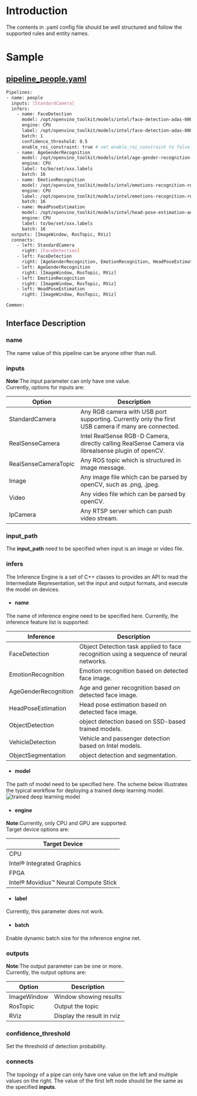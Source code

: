# Introduction

The contents in .yaml config file should be well structured and follow the supported rules and entity names.

# Sample
## [pipeline_people.yaml](../../sample/param/pipeline_people.yaml)
```bash
Pipelines:
- name: people
  inputs: [StandardCamera]
  infers: 
    - name: FaceDetection
      model: /opt/openvino_toolkit/models/intel/face-detection-adas-0001/FP16/face-detection-adas-0001.xml
      engine: CPU
      label: /opt/openvino_toolkit/models/intel/face-detection-adas-0001/FP16/face-detection-adas-0001.labels
      batch: 1
      confidence_threshold: 0.5
      enable_roi_constraint: true # set enable_roi_constraint to false if you don't want to make the inferred ROI (region of interest) constrained into the camera frame
    - name: AgeGenderRecognition
      model: /opt/openvino_toolkit/models/intel/age-gender-recognition-retail-0013/FP32/age-gender-recognition-retail-0013.xml
      engine: CPU
      label: to/be/set/xxx.labels
      batch: 16
    - name: EmotionRecognition
      model: /opt/openvino_toolkit/models/intel/emotions-recognition-retail-0003/FP32/emotions-recognition-retail-0003.xml
      engine: CPU
      label: /opt/openvino_toolkit/models/intel/emotions-recognition-retail-0003/FP32/emotions-recognition-retail-0003.labels
      batch: 16
    - name: HeadPoseEstimation
      model: /opt/openvino_toolkit/models/intel/head-pose-estimation-adas-0001/FP32/head-pose-estimation-adas-0001.xml
      engine: CPU
      label: to/be/set/xxx.labels
      batch: 16
  outputs: [ImageWindow, RosTopic, RViz]
  connects:
    - left: StandardCamera
      right: [FaceDetection]
    - left: FaceDetection
      right: [AgeGenderRecognition, EmotionRecognition, HeadPoseEstimation, ImageWindow, RosTopic, RViz]
    - left: AgeGenderRecognition
      right: [ImageWindow, RosTopic, RViz]
    - left: EmotionRecognition
      right: [ImageWindow, RosTopic, RViz]
    - left: HeadPoseEstimation
      right: [ImageWindow, RosTopic, RViz]

Common:
```
## Interface Description

### name
The name value of this pipeline can be anyone other than null.

### inputs
**Note**:The input parameter can only have one value.</br>
Currently, options for inputs are:

|Option|Description|
|--------------------|------------------------------------------------------------------|
|StandardCamera|Any RGB camera with USB port supporting. Currently only the first USB camera if many are connected.|
|RealSenseCamera| Intel RealSense RGB-D Camera, directly calling RealSense Camera via librealsense plugin of openCV.|
|RealSenseCameraTopic| Any ROS topic which is structured in image message.|
|Image| Any image file which can be parsed by openCV, such as .png, .jpeg.|
|Video| Any video file which can be parsed by openCV.|
|IpCamera| Any RTSP server which can push video stream.|

### input_path
The **input_path** need to be specified when input is an image or video file. 

### infers
The Inference Engine is a set of C++ classes to provides an API to read the Intermediate Representation, set the input and output formats, and execute the model on devices.

* #### name
The name of inference engine need to be specified here. Currently, the inference feature list is supported:

|Inference|Description|
|-----------------------|------------------------------------------------------------------|
|FaceDetection|Object Detection task applied to face recognition using a sequence of neural networks.|
|EmotionRecognition| Emotion recognition based on detected face image.|
|AgeGenderRecognition| Age and gener recognition based on detected face image.|
|HeadPoseEstimation| Head pose estimation based on detected face image.|
|ObjectDetection| object detection based on SSD-based trained models.|
|VehicleDetection| Vehicle and passenger detection based on Intel models.|
|ObjectSegmentation| object detection and segmentation.|

* #### model
The path of model need to be specified here. The scheme below illustrates the typical workflow for deploying a trained deep learning model.
![trained deep learning model](../../data/images/CVSDK_Flow.png "trained deep learning model")

* #### engine
**Note**:Currently, only CPU and GPU are supported.</br>
Target device options are:

|Target Device|
|-----------------------|
|CPU|
|Intel® Integrated Graphics|
|FPGA|
|Intel® Movidius™ Neural Compute Stick|

* #### label
Currently, this parameter does not work.

* #### batch
Enable dynamic batch size for the inference engine net. 

### outputs
**Note**:The output parameter can be one or more.</br>
Currently, the output options are:

|Option|Description|
|--------------------|------------------------------------------------------------------|
|ImageWindow| Window showing results|
|RosTopic| Output the topic|
|RViz| Display the result in rviz|

### confidence_threshold
Set the threshold of detection probability.

### connects
The topology of a pipe can only have one value on the left and multiple values on the right. The value of the first left node should be the same as the specified **inputs**.
